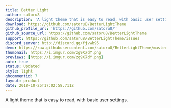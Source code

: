```yaml
---
title: Better Light
author: satoru8
description: 'A light theme that is easy to read, with basic user settings.'
download: https://github.com/satoru8/BetterLightTheme
github_profile_url: 'https://github.com/satoru8/'
github_source_url: https://github.com/satoru8/BetterLightTheme
support: https://github.com/satoru8/BetterLightTheme/issues
discord_server: http://discord.gg/fjvwb95
demo: https://raw.githubusercontent.com/satoru8/BetterLightTheme/master/BetterLightTheme.theme.css
thumbnail: https://i.imgur.com/zg9X7dY.png
previews: [https://i.imgur.com/zg9X7dY.png]
auto: true
status: Updated
style: light
ghcommentid: 7
layout: product
date: 2018-10-25T17:02:58.711Z
---
```

A light theme that is easy to read, with basic user settings.